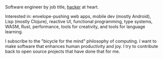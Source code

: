 Software engineer by job title, [hacker](https://en.wikipedia.org/wiki/Hacker_culture#cite_ref-7) at heart.

Interested in: envelope-pushing web apps, mobile dev (mostly Android), Lisp (mostly Clojure), reactive UI, functional programming, type systems, WASM, Rust, performance, tools for creativity, and tools for language learning.

I subscribe to the "bicycle for the mind" philosophy of computing. I want to make software that enhances human productivity and joy. I try to contribute back to open source projects that have done that for me.
